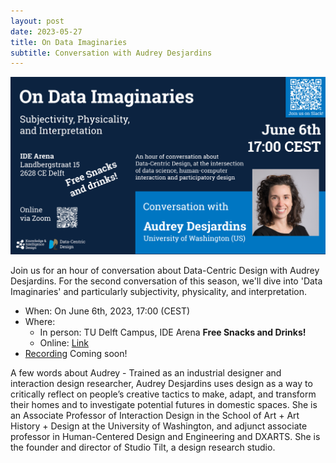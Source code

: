 ```yaml
---
layout: post
date: 2023-05-27
title: On Data Imaginaries
subtitle: Conversation with Audrey Desjardins
---
```


![Conversation with Audrey Desjardins](public/img/conversations/dcd-conversation-audrey.png)

Join us for an hour of conversation about Data-Centric Design with Audrey Desjardins. For the second conversation of this season, we'll dive into 'Data Imaginaries' and particularly subjectivity, physicality, and interpretation.

* When: On June 6th, 2023, 17:00 (CEST)
* Where:
    * In person: TU Delft Campus, IDE Arena **Free Snacks and Drinks!**
    * Online: [Link](https://edu.nl/f7nbk)
* [Recording]() Coming soon!

A few words about Audrey - Trained as an industrial designer and interaction design researcher, Audrey Desjardins uses design as a way to critically reflect on people’s creative tactics to make, adapt, and transform their homes and to investigate potential futures in domestic spaces. She is an Associate Professor of Interaction Design in the School of Art + Art History + Design at the University of Washington, and adjunct associate professor in Human-Centered Design and Engineering and DXARTS. She is the founder and director of Studio Tilt, a design research studio. 